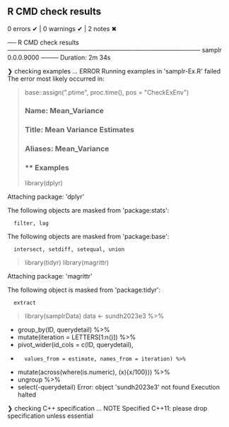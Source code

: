 ## R CMD check results
0 errors ✔ | 0 warnings ✔ | 2 notes ✖

── R CMD check results ──────────────────────────────────────────── samplr 0.0.0.9000 ────
Duration: 2m 34s

❯ checking examples ... ERROR
  Running examples in 'samplr-Ex.R' failed
  The error most likely occurred in:
  
  > base::assign(".ptime", proc.time(), pos = "CheckExEnv")
  > ### Name: Mean_Variance
  > ### Title: Mean Variance Estimates
  > ### Aliases: Mean_Variance
  > 
  > ### ** Examples
  > 
  > library(dplyr)
  
  Attaching package: 'dplyr'
  
  The following objects are masked from 'package:stats':
  
      filter, lag
  
  The following objects are masked from 'package:base':
  
      intersect, setdiff, setequal, union
  
  > library(tidyr)
  > library(magrittr)
  
  Attaching package: 'magrittr'
  
  The following object is masked from 'package:tidyr':
  
      extract
  
  > library(samplrData)
  > data <- sundh2023e3 %>%
  +   group_by(ID, querydetail) %>% 
  +   mutate(iteration = LETTERS[1:n()]) %>% 
  +   pivot_wider(id_cols = c(ID, querydetail), 
  +       values_from = estimate, names_from = iteration) %>% 
  +   mutate(across(where(is.numeric), \(x){x/100})) %>% 
  +   ungroup %>% 
  +   select(-querydetail)
  Error: object 'sundh2023e3' not found
  Execution halted

❯ checking C++ specification ... NOTE
    Specified C++11: please drop specification unless essential

